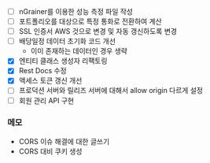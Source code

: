 
- [ ] nGrainer를 이용한 성능 측정 파일 작성
- [ ] 포트폴리오를 대상으로 특정 통화로 전환하여 계산
- [ ] SSL 인증서 AWS 것으로 변경 및 자동 갱신하도록 변경
- [ ] 배당일정 데이터 초기화 코드 개선
	- 이미 존재하는 데이터인 경우 생략
- [x] 엔티티 클래스 생성자 리팩토링
- [x] Rest Docs 수정
- [x]  액세스 토큰 갱신 개선
- [ ] 프로덕션 서버와 릴리즈 서버에 대해서 allow origin 다르게 설정
- [ ] 회원 관리 API 구현

### 메모
- CORS 이슈 해결에 대한 글쓰기
- CORS 대비 쿠키 생성
